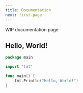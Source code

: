 ```yaml
---
title: Documentation
next: first-page
---
```


WIP documentation page

## Hello, World!

```go {filename="main.go"}
package main

import "fmt"

func main() {
    fmt.Println("Hello, World!")
}
```
